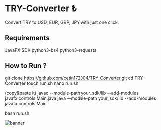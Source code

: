 # TRY-Converter ₺
Convert TRY to USD, EUR, GBP, JPY with just one click.

## Requirements
JavaFX SDK
python3-bs4
python3-requests

## How to Run ? 
git clone https://github.com/cetin172004/TRY-Converter.git
cd TRY-Converter
touch run.sh
nano run.sh

(copy&paste it)
javac --module-path your_sdk/lib --add-modules javafx.controls Main.java
java --module-path your_sdk/lib --add-modules javafx.controls Main

bash run.sh

![banner](https://github.com/user-attachments/assets/295da8f7-d5a9-4631-bf85-00ce762921e8)
